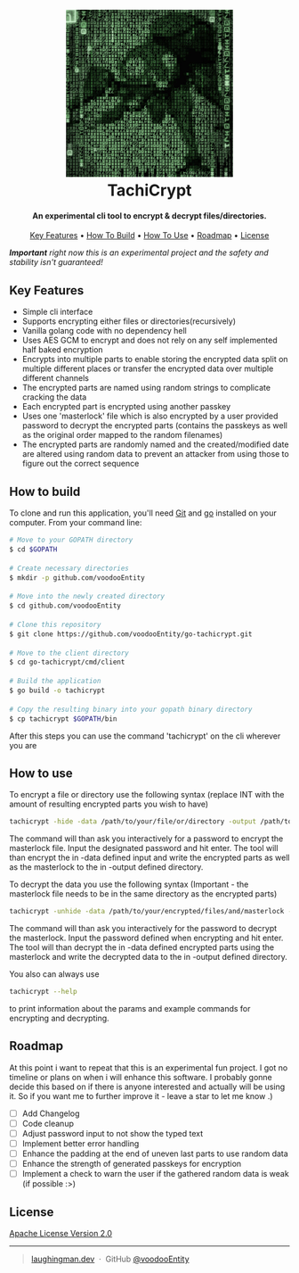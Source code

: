 <h1 align="center">
  <br>
  <a href="https://github.com/voodooEntity/go-tachicrypt/"><img src="tachicrypt_logo.jpg" alt="TachiCrypt" width="300"></a>
  <br>
  TachiCrypt
  <br>
</h1>

<h4 align="center">An experimental cli tool to encrypt & decrypt files/directories.</h4>


<p align="center">
  <a href="#key-features">Key Features</a> •
  <a href="#how-to-build">How To Build</a> •
  <a href="#how-to-use">How To Use</a> •
  <a href="#roadmap">Roadmap</a> •
  <a href="#license">License</a>
</p>

<i><b>Important</b> right now this is an experimental project and the safety and stability isn't guaranteed!</i>

## Key Features

* Simple cli interface
* Supports encrypting either files or directories(recursively)
* Vanilla golang code with no dependency hell
* Uses AES GCM to encrypt and does not rely on any self implemented half baked encryption
* Encrypts into multiple parts to enable storing the encrypted data split on multiple different places or transfer the encrypted data over multiple different channels
* The encrypted parts are named using random strings to complicate cracking the data
* Each encrypted part is encrypted using another passkey
* Uses one 'masterlock' file which is also encrypted by a user provided password to decrypt the encrypted parts (contains the passkeys as well as the original order mapped to the random filenames)
* The encrypted parts are randomly named and the created/modified date are altered using random data to prevent an attacker from using those to figure out the correct sequence


## How to build

To clone and run this application, you'll need [Git](https://git-scm.com) and [go](https://go.dev/doc/install) installed on your computer. From your command line:

```bash
# Move to your GOPATH directory 
$ cd $GOPATH

# Create necessary directories
$ mkdir -p github.com/voodooEntity

# Move into the newly created directory
$ cd github.com/voodooEntity

# Clone this repository
$ git clone https://github.com/voodooEntity/go-tachicrypt.git

# Move to the client directory
$ cd go-tachicrypt/cmd/client

# Build the application
$ go build -o tachicrypt

# Copy the resulting binary into your gopath binary directory
$ cp tachicrypt $GOPATH/bin
```

After this steps you can use the command 'tachicrypt' on the cli wherever you are

## How to use
To encrypt a file or directory use the following syntax (replace INT with the amount of resulting encrypted parts you wish to have)
```bash
tachicrypt -hide -data /path/to/your/file/or/directory -output /path/to/where/ecnrypted/data/and/masterlock/should/be/stored -parts INT
```
The command will than ask you interactively for a password to encrypt the masterlock file. Input the designated password and hit enter. The tool will than encrypt the in -data defined input and write the encrypted parts as well as the masterlock to the in -output defined directory.

To decrypt the data you use the following syntax (Important - the masterlock file needs to be in the same directory as the encrypted parts)
```bash
tachicrypt -unhide -data /path/to/your/encrypted/files/and/masterlock -output /path/to/where/the/decrypted/data/should/be/stored
```
The command will than ask you interactively for the password to decrypt the masterlock. Input the password defined when encrypting and hit enter. The tool will than decrypt the in -data defined encrypted parts using the masterlock and write the decrypted data to the in -output defined directory.

You also can always use 
```bash
tachicrypt --help
```
to print information about the params and example commands for encrypting and decrypting.

## Roadmap
At this point i want to repeat that this is an experimental fun project. I got no timeline or plans on when i will enhance this software. I probably gonne decide this based on if there is anyone interested and actually will be using it. So if you want me to further improve it - leave a star to let me know .)

- [ ] Add Changelog
- [ ] Code cleanup
- [ ] Adjust password input to not show the typed text
- [ ] Implement better error handling
- [ ] Enhance the padding at the end of uneven last parts to use random data
- [ ] Enhance the strength of generated passkeys for encryption
- [ ] Implement a check to warn the user if the gathered random data is weak (if possible :>)

## License

[Apache License Version 2.0](./LICENSE)

---

> [laughingman.dev](https://blog.laughingman.dev) &nbsp;&middot;&nbsp;
> GitHub [@voodooEntity](https://github.com/voodooEntity)

